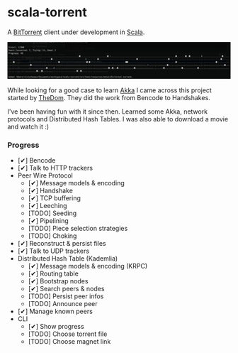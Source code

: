 scala-torrent
=============

A [BitTorrent](http://www.bittorrent.com) client under development in
[Scala](http://www.scala-lang.org).

![screenshot](screenshot.png)

While looking for a good case to learn [Akka](http://akka.io) I came
across this project started by [TheDom](https://github.com/TheDom/scala-torrent).
They did the work from Bencode to Handshakes.

I've been having fun with it since then. Learned some Akka, network
protocols and Distributed Hash Tables.
I was also able to download a movie and watch it :)

### Progress

* [✔] Bencode
* [✔] Talk to HTTP trackers
* Peer Wire Protocol
  * [✔] Message models & encoding
  * [✔] Handshake
  * [✔] TCP buffering
  * [✔] Leeching
  * [TODO] Seeding
  * [✔] Pipelining
  * [TODO] Piece selection strategies
  * [TODO] Choking
* [✔] Reconstruct & persist files
* [✔] Talk to UDP trackers
* Distributed Hash Table (Kademlia)
  * [✔] Message models & encoding (KRPC)
  * [✔] Routing table
  * [✔] Bootstrap nodes
  * [✔] Search peers & nodes
  * [TODO] Persist peer infos
  * [TODO] Announce peer
* [✔] Manage known peers
* CLI
  * [✔] Show progress
  * [TODO] Choose torrent file
  * [TODO] Choose magnet link


